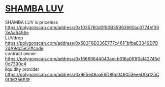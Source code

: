 # <a href="https://luv.pythai.net">SHAMBA LUV</a>
SHAMBA LUV is priceless<br />
https://polygonscan.com/address/0x1035760d0f60B35B63660ac0774ef363eAa5456e<br />
LUVdrop<br />
https://polygonscan.com/address/0x583F6D336E777c461FbfbeE3349D7D2dA9dc5e51#code<br />
contract owner<br />
https://polygonscan.com/address/0x16666644043aecb616a061f0af42745d0d7390c4<br />
liquidity provider<br />
https://polygonscan.com/address/0x9E5e48aaE6D86c049053eeeD0a125C0f3635693F
